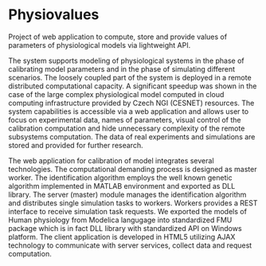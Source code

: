 Physiovalues
============

Project of web application to compute, store and provide values of parameters of physiological models via lightweight API. 

The system supports modeling of physiological systems in the phase of calibrating model parameters and in the phase of simulating different scenarios. The loosely coupled part of the system is deployed in a remote distributed computational capacity. A significant speedup was shown in the case of the large complex physiological model computed in cloud computing infrastructure provided by Czech NGI (CESNET) resources. The system capabilities is accessible via a web application and allows user to focus on experimental data, names of parameters, visual control of the calibration computation and hide unnecessary complexity of the remote subsystems computation. The data of real experiments and simulations are stored and provided for further research.

The web application for calibration of model integrates several technologies. The computational demanding process is designed as master worker. The identification algorithm employs the well known genetic algorithm implemented in MATLAB environment and exported as DLL library. The server (master) module manages the identification algorithm and distributes single simulation tasks to workers. Workers provides a REST interface to receive simulation task requests. We exported the models of Human physiology from Modelica langugage into standardized FMU package which is in fact DLL library with standardized API on Windows platform. The client application is developed in HTML5 utilizing AJAX technology to communicate with server services, collect data and request computation.


